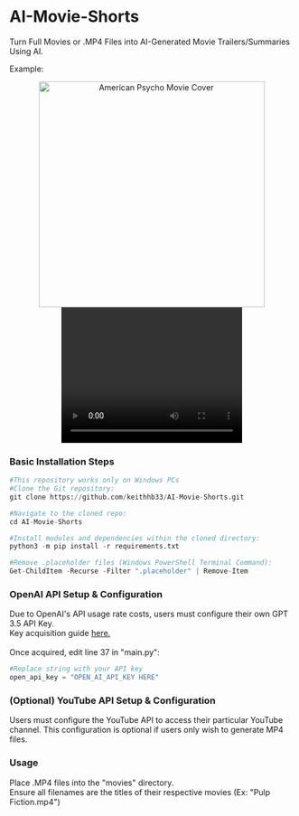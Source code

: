 # AI-Movie-Shorts
Turn Full Movies or .MP4 Files into AI-Generated Movie Trailers/Summaries Using AI.

Example:

<p align="center">
  <img src="https://cdn.shopify.com/s/files/1/0057/3728/3618/products/f85ee5ef68c6266f73cf11f6c599cffd_9c1132bb-9c5f-41c8-bd6f-f35db9a6a1a6_480x.progressive.jpg?v=1573653978" alt="American Psycho Movie Cover" width="400" />
  <video width="320" height="240" controls>
    <source src="https://github.com/keithhb33/AI-Movie-Shorts/assets/51885619/48a3eb14-d288-401d-899e-04603ede1de9.mp4" type="video/mp4">
    Your browser does not support the video tag.
  </video>
</p>








<h3>Basic Installation Steps</h3>

```python
#This repository works only on Windows PCs
#Clone the Git repository:
git clone https://github.com/keithhb33/AI-Movie-Shorts.git

#Navigate to the cloned repo:
cd AI-Movie-Shorts

#Install modules and dependencies within the cloned directory:
python3 -m pip install -r requirements.txt

#Remove .placeholder files (Windows PowerShell Terminal Command):
Get-ChildItem -Recurse -Filter ".placeholder" | Remove-Item


```

<h3>OpenAI API Setup & Configuration</h3>
Due to OpenAI's API usage rate costs, users must configure their own GPT 3.5 API Key.
<br />
Key acquisition guide <a href="https://www.howtogeek.com/885918/how-to-get-an-openai-api-key/#:~:text=Go%20to%20OpenAI's%20Platform%20website,generate%20a%20new%20API%20key">here.</a>
<br />
<br />
Once acquired, edit line 37 in "main.py":
<br />

```python
#Replace string with your API key
open_api_key = "OPEN_AI_API_KEY HERE"
```

<h3>(Optional) YouTube API Setup & Configuration</h3>

Users must configure the YouTube API to access their particular YouTube channel. This configuration is optional if users only wish to generate MP4 files.


<h3>Usage</h3>

Place .MP4 files into the "movies" directory. <br />
Ensure all filenames are the titles of their respective movies (Ex: "Pulp Fiction.mp4")
